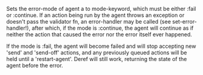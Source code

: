   Sets the error-mode of agent a to mode-keyword, which must be
  either :fail or :continue.  If an action being run by the agent
  throws an exception or doesn't pass the validator fn, an
  error-handler may be called (see set-error-handler!), after which,
  if the mode is :continue, the agent will continue as if neither the
  action that caused the error nor the error itself ever happened.
  
  If the mode is :fail, the agent will become failed and will stop
  accepting new 'send' and 'send-off' actions, and any previously
  queued actions will be held until a 'restart-agent'.  Deref will
  still work, returning the state of the agent before the error.